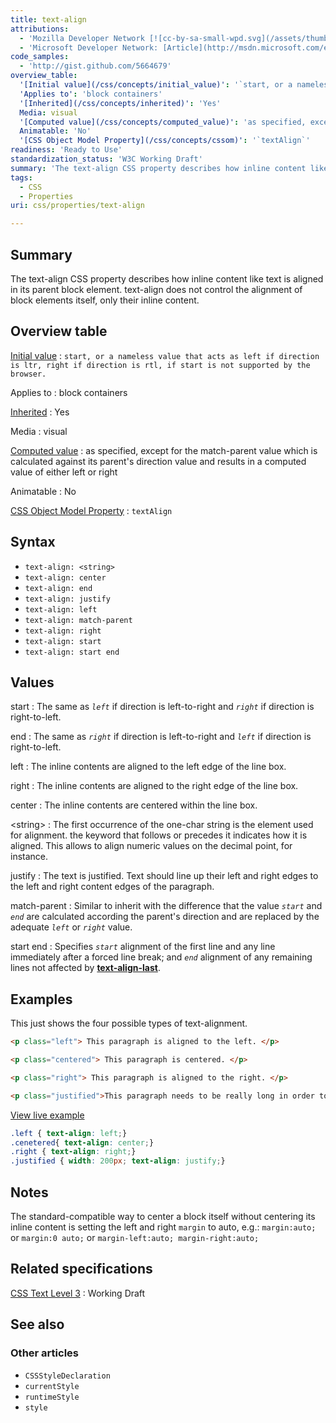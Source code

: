 ```yaml
---
title: text-align
attributions:
  - 'Mozilla Developer Network [![cc-by-sa-small-wpd.svg](/assets/thumb/8/8c/cc-by-sa-small-wpd.svg/120px-cc-by-sa-small-wpd.svg.png)](http://creativecommons.org/licenses/by-sa/3.0/us/): [Article](https://developer.mozilla.org/en-US/docs/CSS/text-align)'
  - 'Microsoft Developer Network: [Article](http://msdn.microsoft.com/en-us/library/ie/ms531162(v=vs.85).aspx)'
code_samples:
  - 'http://gist.github.com/5664679'
overview_table:
  '[Initial value](/css/concepts/initial_value)': '`start, or a nameless value that acts as left if direction is ltr, right if direction is rtl, if start is not supported by the browser.`'
  'Applies to': 'block containers'
  '[Inherited](/css/concepts/inherited)': 'Yes'
  Media: visual
  '[Computed value](/css/concepts/computed_value)': 'as specified, except for the match-parent value which is calculated against its parent''s direction value and results in a computed value of either left or right'
  Animatable: 'No'
  '[CSS Object Model Property](/css/concepts/cssom)': '`textAlign`'
readiness: 'Ready to Use'
standardization_status: 'W3C Working Draft'
summary: 'The text-align CSS property describes how inline content like text is aligned in its parent block element. text-align does not control the alignment of block elements itself, only their inline content.'
tags:
  - CSS
  - Properties
uri: css/properties/text-align

---
```

## Summary

The text-align CSS property describes how inline content like text is aligned in its parent block element. text-align does not control the alignment of block elements itself, only their inline content.

## Overview table

[Initial value](/css/concepts/initial_value)
:   `start, or a nameless value that acts as left if direction is ltr, right if direction is rtl, if start is not supported by the browser.`

Applies to
:   block containers

[Inherited](/css/concepts/inherited)
:   Yes

Media
:   visual

[Computed value](/css/concepts/computed_value)
:   as specified, except for the match-parent value which is calculated against its parent's direction value and results in a computed value of either left or right

Animatable
:   No

[CSS Object Model Property](/css/concepts/cssom)
:   `textAlign`

## Syntax

-   `text-align: <string>`
-   `text-align: center`
-   `text-align: end`
-   `text-align: justify`
-   `text-align: left`
-   `text-align: match-parent`
-   `text-align: right`
-   `text-align: start`
-   `text-align: start end`

## Values

start
:   The same as *`left`* if direction is left-to-right and *`right`* if direction is right-to-left.

end
:   The same as *`right`* if direction is left-to-right and *`left`* if direction is right-to-left.

left
:   The inline contents are aligned to the left edge of the line box.

right
:   The inline contents are aligned to the right edge of the line box.

center
:   The inline contents are centered within the line box.

\<string\>
:   The first occurrence of the one-char string is the element used for alignment. the keyword that follows or precedes it indicates how it is aligned. This allows to align numeric values on the decimal point, for instance.

justify
:   The text is justified. Text should line up their left and right edges to the left and right content edges of the paragraph.

match-parent
:   Similar to inherit with the difference that the value *`start`* and *`end`* are calculated according the parent's direction and are replaced by the adequate *`left`* or *`right`* value.

start end
:   Specifies *`start`* alignment of the first line and any line immediately after a forced line break; and *`end`* alignment of any remaining lines not affected by [**text-align-last**](/css/properties/text-align-last).

## Examples

This just shows the four possible types of text-alignment.

``` html
<p class="left"> This paragraph is aligned to the left. </p>

<p class="centered"> This paragraph is centered. </p>

<p class="right"> This paragraph is aligned to the right. </p>

<p class="justified">This paragraph needs to be really long in order to show how to justify text. It only works because we set a width for this paragraph though.</p>
```

[View live example](http://code.webplatform.org/gist/5664679)

``` css
.left { text-align: left;}
.cenetered{ text-align: center;}
.right { text-align: right;}
.justified { width: 200px; text-align: justify;}
```

## Notes

The standard-compatible way to center a block itself without centering its inline content is setting the left and right `margin` to auto, e.g.: `margin:auto;` or `margin:0 auto;` or `margin-left:auto; margin-right:auto;`

## Related specifications

[CSS Text Level 3](http://dev.w3.org/csswg/css3-text/#text-align)
:   Working Draft

## See also

### Other articles

-   `CSSStyleDeclaration`
-   `currentStyle`
-   `runtimeStyle`
-   `style`
